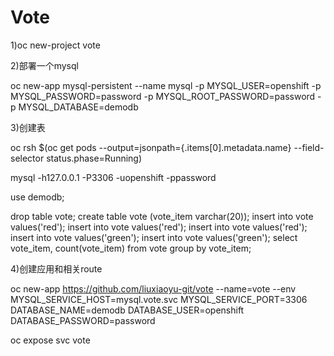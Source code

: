# Vote

1)oc new-project vote

2)部署一个mysql 

oc new-app mysql-persistent --name mysql -p MYSQL_USER=openshift -p MYSQL_PASSWORD=password -p MYSQL_ROOT_PASSWORD=password -p MYSQL_DATABASE=demodb

3)创建表

oc rsh $(oc get pods --output=jsonpath={.items[0].metadata.name} --field-selector status.phase=Running)

mysql -h127.0.0.1 -P3306 -uopenshift -ppassword

use demodb;

drop table vote;
create table vote (vote_item varchar(20));
insert into vote values('red');
insert into vote values('red');
insert into vote values('red');
insert into vote values('green');
insert into vote values('green');
select vote_item, count(vote_item) from vote group by vote_item;

4)创建应用和相关route 

oc new-app https://github.com/liuxiaoyu-git/vote --name=vote --env MYSQL_SERVICE_HOST=mysql.vote.svc MYSQL_SERVICE_PORT=3306 DATABASE_NAME=demodb DATABASE_USER=openshift DATABASE_PASSWORD=password

oc expose svc vote

